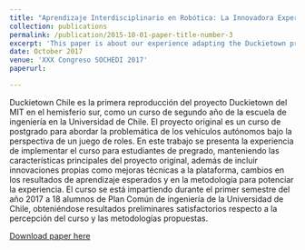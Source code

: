 ```yaml
---
title: "Aprendizaje Interdisciplinario en Robótica: La Innovadora Experiencia de Duckietown Chile"
collection: publications
permalink: /publication/2015-10-01-paper-title-number-3
excerpt: 'This paper is about our experience adapting the Duckietown project of the MIT as a second year course for engineering students at the faculty of engineering at Universidad de Chile.'
date: October 2017
venue: 'XXX Congreso SOCHEDI 2017'
paperurl: 

---
```


Duckietown Chile es la primera reproducción del proyecto Duckietown del MIT en el hemisferio sur, como un curso de segundo año de la escuela de ingeniería en la Universidad de Chile. El proyecto original es un curso de postgrado para abordar la problemática de los vehículos autónomos bajo la perspectiva de un juego de roles. En este trabajo se presenta la experiencia de implementar el curso para estudiantes de pregrado, manteniendo las características principales del proyecto original, además de incluir innovaciones propias como mejoras técnicas a la plataforma, cambios en los resultados de aprendizaje esperados y en la metodología para potenciar la experiencia. El curso se está impartiendo durante el primer semestre del año 2017 a 18 alumnos de Plan Común de ingeniería de la Universidad de Chile, obteniéndose resultados preliminares satisfactorios respecto a la percepción del curso y las metodologías propuestas.

[Download paper here](https://www.researchgate.net/publication/320342938_Aprendizaje_Interdisciplinario_en_Robotica_La_Innovadora_Experiencia_de_Duckietown_Chile)

